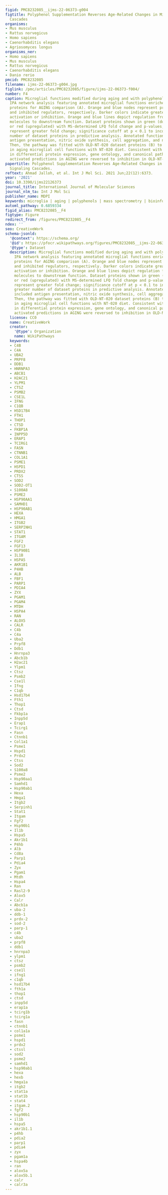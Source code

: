 ```yaml
---
figid: PMC8232085__ijms-22-06373-g004
figtitle: Polyphenol Supplementation Reverses Age-Related Changes in Microglial Signaling
  Cascades
organisms:
- Mus musculus
- Rattus norvegicus
- Homo sapiens
- Caenorhabditis elegans
- Agriosomyces longus
organisms_ner:
- Homo sapiens
- Mus musculus
- Rattus norvegicus
- Caenorhabditis elegans
- Danio rerio
pmcid: PMC8232085
filename: ijms-22-06373-g004.jpg
figlink: /pmc/articles/PMC8232085/figure/ijms-22-06373-f004/
number: F4
caption: Microglial functions modified during aging and with polyphenol supplementation.
  IPA network analysis featuring annotated microglial functions enriched by MS-detected
  proteins for AGING comparison (A). Orange and blue nodes represent predicted activated
  and inhibited regulators, respectively. Darker colors indicate greater predicted
  activation or inhibition. Orange and blue lines depict regulation from upstream
  molecules to downstream function. Dataset proteins shown in green (downregulated)
  or red (upregulated) with MS-determined LFQ fold change and p-values; darker colors
  represent greater fold change; significance cutoff at p < 0.1 to incorporate a greater
  number of dataset proteins in predictive analysis. Annotated functions included
  antigen presentation, nitric oxide synthesis, cell aggregation, and necroptosis.
  Then, the pathway was fitted with OLD-NT-020 dataset proteins (B) to observe changes
  in aging microglial cell functions with NT-020 diet. Consistent with trends observed
  in differential protein expression, gene ontology, and canonical pathway analysis,
  activated predictions in AGING were reversed to inhibition in OLD-NT-020.
papertitle: Polyphenol Supplementation Reverses Age-Related Changes in Microglial
  Signaling Cascades.
reftext: Ahmad Jalloh, et al. Int J Mol Sci. 2021 Jun;22(12):6373.
year: '2021'
doi: 10.3390/ijms22126373
journal_title: International Journal of Molecular Sciences
journal_nlm_ta: Int J Mol Sci
publisher_name: MDPI
keywords: microglia | aging | polyphenols | mass spectrometry | bioinformatics
automl_pathway: 0.6859334
figid_alias: PMC8232085__F4
figtype: Figure
redirect_from: /figures/PMC8232085__F4
ndex: ''
seo: CreativeWork
schema-jsonld:
  '@context': https://schema.org/
  '@id': https://pfocr.wikipathways.org/figures/PMC8232085__ijms-22-06373-g004.html
  '@type': Dataset
  description: Microglial functions modified during aging and with polyphenol supplementation.
    IPA network analysis featuring annotated microglial functions enriched by MS-detected
    proteins for AGING comparison (A). Orange and blue nodes represent predicted activated
    and inhibited regulators, respectively. Darker colors indicate greater predicted
    activation or inhibition. Orange and blue lines depict regulation from upstream
    molecules to downstream function. Dataset proteins shown in green (downregulated)
    or red (upregulated) with MS-determined LFQ fold change and p-values; darker colors
    represent greater fold change; significance cutoff at p < 0.1 to incorporate a
    greater number of dataset proteins in predictive analysis. Annotated functions
    included antigen presentation, nitric oxide synthesis, cell aggregation, and necroptosis.
    Then, the pathway was fitted with OLD-NT-020 dataset proteins (B) to observe changes
    in aging microglial cell functions with NT-020 diet. Consistent with trends observed
    in differential protein expression, gene ontology, and canonical pathway analysis,
    activated predictions in AGING were reversed to inhibition in OLD-NT-020.
  license: CC0
  name: CreativeWork
  creator:
    '@type': Organization
    name: WikiPathways
  keywords:
  - C4B
  - C4A
  - UBA2
  - PRPF8
  - DDB1
  - HNRNPA3
  - ABCB1
  - H2AC21
  - YLPM1
  - CTSZ
  - PSMB2
  - CSE1L
  - IFNG
  - C1QB
  - HSD17B4
  - FTH1
  - THOP1
  - CTSD
  - FKBP1A
  - INPP5D
  - ERAP1
  - TCIRG1
  - FASN
  - CTNNB1
  - COL1A1
  - PSME1
  - HSPD1
  - PRDX2
  - CTSS
  - SOD2
  - SOD2-OT1
  - S100A8
  - PSME2
  - HSP90AA1
  - SAMHD1
  - HSP90AB1
  - HEXA
  - HMGA1
  - ITGB2
  - SERPINH1
  - STAT1
  - ITGAM
  - FGF2
  - FGF13
  - HSP90B1
  - IL1B
  - HSPA5
  - AKR1B1
  - P4HB
  - ALB
  - FBF1
  - PARP1
  - PDIA4
  - ZYX
  - PGAM1
  - PGAM4
  - MTDH
  - HSPA4
  - RAN
  - ALOX5
  - CALR
  - C4b
  - C4a
  - Uba2
  - Prpf8
  - Ddb1
  - Hnrnpa3
  - Abcb1b
  - H2ac21
  - Ylpm1
  - Ctsz
  - Psmb2
  - Cse1l
  - Ifng
  - C1qb
  - Hsd17b4
  - Fth1
  - Thop1
  - Ctsd
  - Fkbp1a
  - Inpp5d
  - Erap1
  - Tcirg1
  - Fasn
  - Ctnnb1
  - Col1a1
  - Psme1
  - Hspd1
  - Prdx2
  - Ctss
  - Sod2
  - S100a8
  - Psme2
  - Hsp90aa1
  - Samhd1
  - Hsp90ab1
  - Hexa
  - Hmga1
  - Itgb2
  - Serpinh1
  - Stat1
  - Itgam
  - Fgf2
  - Hsp90b1
  - Il1b
  - Hspa5
  - Akr1b1
  - P4hb
  - Alb
  - Cd8a
  - Parp1
  - Pdia4
  - Zyx
  - Pgam1
  - Mtdh
  - Hspa4
  - Ran
  - Rasl2-9
  - Alox5
  - Calr
  - Abcb1a
  - uba-2
  - ddb-1
  - prdx-2
  - sod-2
  - parp-1
  - c4b
  - uba2
  - prpf8
  - ddb1
  - hnrnpa3
  - ylpm1
  - ctsz
  - psmb2
  - cse1l
  - ifng1
  - c1qb
  - hsd17b4
  - fth1a
  - thop1
  - ctsd
  - inpp5d
  - erap1a
  - tcirg1b
  - tcirg1a
  - fasn
  - ctnnb1
  - col1a1a
  - psme1
  - hspd1
  - prdx2
  - ctssl
  - sod2
  - psme2
  - samhd1
  - hsp90ab1
  - hexa
  - hexb
  - hmga1a
  - itgb2
  - stat1a
  - stat1b
  - stat4
  - itgam.2
  - fgf2
  - hsp90b1
  - il1b
  - hspa5
  - akr1b1.1
  - p4hb
  - pdia2
  - parp1
  - pdia4
  - zyx
  - pgam1a
  - hspa4b
  - ran
  - alox5a
  - alox5b.1
  - calr
  - calr3a
---
```

